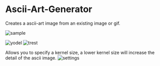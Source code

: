 # Ascii-Art-Generator
Creates a ascii-art image from an existing image or gif.


![sample](https://user-images.githubusercontent.com/79473529/156040341-ef07d41f-fb88-49f7-a60e-ad0404a02abf.png)



![yodel](https://user-images.githubusercontent.com/79473529/156041229-a6a56cb3-6cd7-43f7-b30a-28b2a6415ab2.gif)
![trest](https://user-images.githubusercontent.com/79473529/156041241-f021ed8c-7355-421b-b94c-efafa95c3f80.gif)



Allows you to specify a kernel size, a lower kernel size will increase the detail of the ascii image.
![settings](https://user-images.githubusercontent.com/79473529/156041560-07db7824-8da4-4f07-a360-1054b92a15e6.png)
